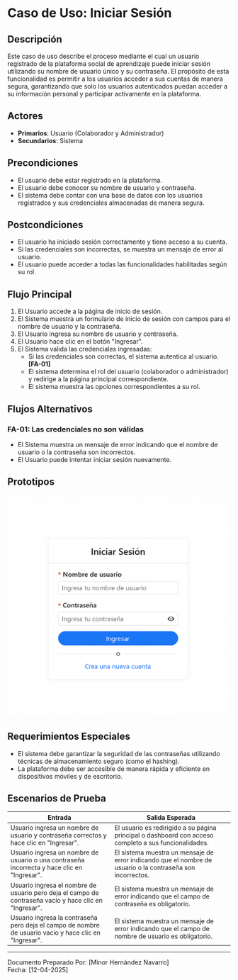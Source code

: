 # Caso de Uso: Iniciar Sesión

## Descripción
Este caso de uso describe el proceso mediante el cual un usuario registrado de la plataforma social de aprendizaje puede iniciar sesión utilizando su nombre de usuario único y su contraseña. El propósito de esta funcionalidad es permitir a los usuarios acceder a sus cuentas de manera segura, garantizando que solo los usuarios autenticados puedan acceder a su información personal y participar activamente en la plataforma.

## Actores
- **Primarios**: Usuario (Colaborador y Administrador)
- **Secundarios**: Sistema

## Precondiciones
- El usuario debe estar registrado en la plataforma.
- El usuario debe conocer su nombre de usuario y contraseña.
- El sistema debe contar con una base de datos con los usuarios registrados y sus credenciales almacenadas de manera segura.

## Postcondiciones
- El usuario ha iniciado sesión correctamente y tiene acceso a su cuenta.
- Si las credenciales son incorrectas, se muestra un mensaje de error al usuario.
- El usuario puede acceder a todas las funcionalidades habilitadas según su rol.

## Flujo Principal
1. El Usuario accede a la página de inicio de sesión.
2. El Sistema muestra un formulario de inicio de sesión con campos para el nombre de usuario y la contraseña.
3. El Usuario ingresa su nombre de usuario y contraseña.
4. El Usuario hace clic en el botón "Ingresar".
5. El Sistema valida las credenciales ingresadas:
    - Si las credenciales son correctas, el sistema autentica al usuario. **[FA-01]**
    - El sistema determina el rol del usuario (colaborador o administrador) y redirige a la página principal correspondiente.
    - El sistema muestra las opciones correspondientes a su rol.

## Flujos Alternativos

### FA-01: Las credenciales no son válidas
- El Sistema muestra un mensaje de error indicando que el nombre de usuario o la contraseña son incorrectos.
- El Usuario puede intentar iniciar sesión nuevamente.

## Prototipos
<img src="./imagenes/prototipo-iniciar-sesion.png" width="500" height="500" />



## Requerimientos Especiales
- El sistema debe garantizar la seguridad de las contraseñas utilizando técnicas de almacenamiento seguro (como el hashing).
- La plataforma debe ser accesible de manera rápida y eficiente en dispositivos móviles y de escritorio.

## Escenarios de Prueba
| Entrada                                                                                     | Salida Esperada                                                                                   |
|---------------------------------------------------------------------------------------------|---------------------------------------------------------------------------------------------------|
| Usuario ingresa un nombre de usuario y contraseña correctos y hace clic en "Ingresar".  | El usuario es redirigido a su página principal o dashboard con acceso completo a sus funcionalidades. |
| Usuario ingresa un nombre de usuario o una contraseña incorrecta y hace clic en "Ingresar". | El sistema muestra un mensaje de error indicando que el nombre de usuario o la contraseña son incorrectos. |
| Usuario ingresa el nombre de usuario pero deja el campo de contraseña vacío y hace clic en "Ingresar". | El sistema muestra un mensaje de error indicando que el campo de contraseña es obligatorio. |
| Usuario ingresa la contraseña pero deja el campo de nombre de usuario vacío y hace clic en "Ingresar". | El sistema muestra un mensaje de error indicando que el campo de nombre de usuario es obligatorio. |

---

Documento Preparado Por: [Minor Hernández Navarro]  
Fecha: [12-04-2025]
